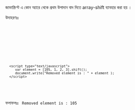 জাভাস্ক্রিপ্ট এ কোন অ্যারে থেকে প্রথম উপাদান বাদ দিতে array-shift ব্যাবহার করা হয় । 

উদাহরণঃঃ 
<code>
<html>
   <head>
      <title>JavaScript Array shift Method</title>
   </head>
   
   <body>
   
      <script type="text/javascript">
         var element = [105, 1, 2, 3].shift();
         document.write("Removed element is : " + element ); 
      </script>
      
   </body>
</html>
</code>

ফলাফলঃঃ 
<code>
Removed element is : 105
</code>
